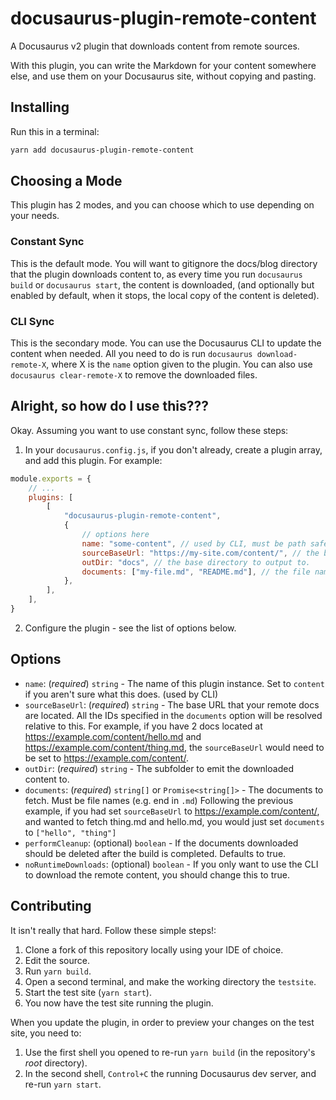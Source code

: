 # docusaurus-plugin-remote-content

A Docusaurus v2 plugin that downloads content from remote sources.

With this plugin, you can write the Markdown for your content somewhere else, and use them on your Docusaurus site, without copying and pasting.

## Installing

Run this in a terminal:

```bash
yarn add docusaurus-plugin-remote-content
```

## Choosing a Mode

This plugin has 2 modes, and you can choose which to use depending on your needs.

### Constant Sync

This is the default mode.
You will want to gitignore the docs/blog directory that the plugin downloads content to,
as every time you run `docusaurus build` or `docusaurus start`, the content is downloaded,
(and optionally but enabled by default, when it stops, the local copy of the content is deleted).

### CLI Sync

This is the secondary mode. You can use the Docusaurus CLI to update the content when needed.
All you need to do is run `docusaurus download-remote-X`, where X is the `name` option given to the plugin.
You can also use `docusaurus clear-remote-X` to remove the downloaded files.

## Alright, so how do I use this???

Okay. Assuming you want to use constant sync, follow these steps:

1. In your `docusaurus.config.js`, if you don't already, create a plugin array, and add this plugin. For example:

```javascript
module.exports = {
    // ...
    plugins: [
        [
            "docusaurus-plugin-remote-content",
            {
                // options here
                name: "some-content", // used by CLI, must be path safe
                sourceBaseUrl: "https://my-site.com/content/", // the base url for the markdown (gets prepended to all of the documents when fetching)
                outDir: "docs", // the base directory to output to.
                documents: ["my-file.md", "README.md"], // the file names to download
            },
        ],
    ],
}
```

2. Configure the plugin - see the list of options below.

## Options

-   `name`: (_required_) `string` - The name of this plugin instance. Set to `content` if you aren't sure what this does. (used by CLI)
-   `sourceBaseUrl`: (_required_) `string` - The base URL that your remote docs are located.
    All the IDs specified in the `documents` option will be resolved relative to this.
    For example, if you have 2 docs located at https://example.com/content/hello.md and https://example.com/content/thing.md,
    the `sourceBaseUrl` would need to be set to https://example.com/content/.
-   `outDir`: (_required_) `string` - The subfolder to emit the downloaded content to.
-   `documents`: (_required_) `string[]` or `Promise<string[]>` - The documents to fetch. Must be file names (e.g. end in `.md`)
    Following the previous example, if you had set `sourceBaseUrl` to https://example.com/content/,
    and wanted to fetch thing.md and hello.md, you would just set `documents` to `["hello", "thing"]`
-   `performCleanup`: (optional) `boolean` - If the documents downloaded should be deleted after the build is completed. Defaults to true.
-   `noRuntimeDownloads`: (optional) `boolean` - If you only want to use the CLI to download the remote content, you should change this to true.

## Contributing

It isn't really that hard. Follow these simple steps!:

1. Clone a fork of this repository locally using your IDE of choice.
2. Edit the source.
3. Run `yarn build`.
4. Open a second terminal, and make the working directory the `testsite`.
5. Start the test site (`yarn start`).
6. You now have the test site running the plugin.

When you update the plugin, in order to preview your changes on the test site, you need to:

1. Use the first shell you opened to re-run `yarn build` (in the repository's _root_ directory).
2. In the second shell, `Control+C` the running Docusaurus dev server, and re-run `yarn start`.
